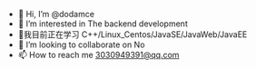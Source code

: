 - 👋 Hi, I’m @dodamce
- 👀 I’m interested in The backend development
- 🌱我目前正在学习 C++/Linux_Centos/JavaSE/JavaWeb/JavaEE
- 💞️ I’m looking to collaborate on No
- 📫 How to reach me 
3030949391@qq.com

<!---
dodamce/dodamce is a ✨ special ✨ repository because its `README.md` (this file) appears on your GitHub profile.
You can click the Preview link to take a look at your changes.
--->
